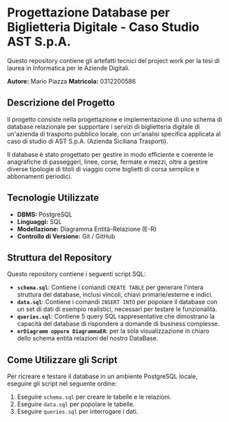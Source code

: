 # Progettazione Database per Biglietteria Digitale - Caso Studio AST S.p.A.

Questo repository contiene gli artefatti tecnici del project work per la tesi di laurea in Informatica per le Aziende Digitali.

**Autore:** Mario Piazza
**Matricola:** 0312200586

## Descrizione del Progetto

Il progetto consiste nella progettazione e implementazione di uno schema di database relazionale per supportare i servizi di biglietteria digitale di un'azienda di trasporto pubblico locale, con un'analisi specifica applicata al caso di studio di AST S.p.A. (Azienda Siciliana Trasporti).

Il database è stato progettato per gestire in modo efficiente e coerente le anagrafiche di passeggeri, linee, corse, fermate e mezzi, oltre a gestire diverse tipologie di titoli di viaggio come biglietti di corsa semplice e abbonamenti periodici.

## Tecnologie Utilizzate

* **DBMS:** PostgreSQL
* **Linguaggi:** SQL
* **Modellazione:** Diagramma Entità-Relazione (E-R)
* **Controllo di Versione:** Git / GitHub

## Struttura del Repository

Questo repository contiene i seguenti script SQL:

* **`schema.sql`**: Contiene i comandi `CREATE TABLE` per generare l'intera struttura del database, inclusi vincoli, chiavi primarie/esterne e indici.
* **`data.sql`**: Contiene i comandi `INSERT INTO` per popolare il database con un set di dati di esempio realistici, necessari per testare le funzionalità.
* **`queries.sql`**: Contiene 5 query SQL rappresentative che dimostrano la capacità del database di rispondere a domande di business complesse.
* **`erDiagramm oppure DiagrammaER`**: per la sola visualizzazione in chiaro dello schema entità relazioni del nostro DataBase.


## Come Utilizzare gli Script

Per ricreare e testare il database in un ambiente PostgreSQL locale, eseguire gli script nel seguente ordine:

1.  Eseguire `schema.sql` per creare le tabelle e le relazioni.
2.  Eseguire `data.sql` per popolare le tabelle.
3.  Eseguire `queries.sql` per interrogare i dati.
